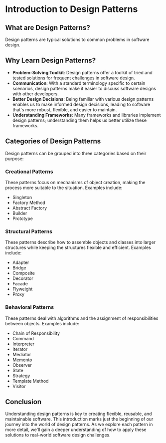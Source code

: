 # Introduction to Design Patterns

## What are Design Patterns?

Design patterns are typical solutions to common problems in software design.

## Why Learn Design Patterns?

- **Problem-Solving Toolkit**: Design patterns offer a toolkit of tried and tested solutions for frequent challenges in software design.
- **Communication**: With a standard terminology specific to certain scenarios, design patterns make it easier to discuss software designs with other developers.
- **Better Design Decisions**: Being familiar with various design patterns enables us to make informed design decisions, leading to software that's more robust, flexible, and easier to maintain.
- **Understanding Frameworks**: Many frameworks and libraries implement design patterns; understanding them helps us better utilize these frameworks.

## Categories of Design Patterns

Design patterns can be grouped into three categories based on their purpose:

### Creational Patterns
These patterns focus on mechanisms of object creation, making the process more suitable to the situation. Examples include:
- Singleton
- Factory Method
- Abstract Factory
- Builder
- Prototype

### Structural Patterns
These patterns describe how to assemble objects and classes into larger structures while keeping the structures flexible and efficient. Examples include:
- Adapter
- Bridge
- Composite
- Decorator
- Facade
- Flyweight
- Proxy

### Behavioral Patterns
These patterns deal with algorithms and the assignment of responsibilities between objects. Examples include:
- Chain of Responsibility
- Command
- Interpreter
- Iterator
- Mediator
- Memento
- Observer
- State
- Strategy
- Template Method
- Visitor

## Conclusion

Understanding design patterns is key to creating flexible, reusable, and maintainable software. This introduction marks just the beginning of our journey into the world of design patterns. As we explore each pattern in more detail, we'll gain a deeper understanding of how to apply these solutions to real-world software design challenges.
